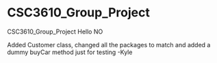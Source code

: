 # CSC3610_Group_Project
CSC3610_Group_Project
Hello
NO

Added Customer class, changed all the packages to match and added a dummy buyCar method just for testing -Kyle
